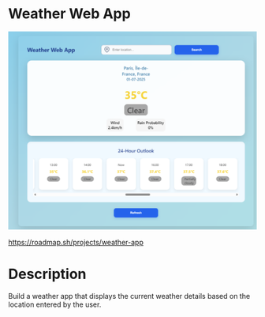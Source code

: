 # Weather Web App

![Weather Web App](project-screenshot.png)

https://roadmap.sh/projects/weather-app

# Description

Build a weather app that displays the current weather details based on the location entered by the user.
